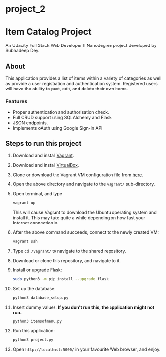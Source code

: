 # project_2
# Item Catalog Project
An Udacity Full Stack Web Developer II Nanodegree project developed by Subhadeep Dey.

## About
This application provides a list of items within a variety of categories as well as provide a user registration and authentication system. Registered users will have the ability to post, edit, and delete their own items.

### Features
- Proper authentication and authorisation check.
- Full CRUD support using SQLAlchemy and Flask.
- JSON endpoints.
- Implements oAuth using Google Sign-in API

## Steps to run this project

1. Download and install [Vagrant](https://www.vagrantup.com/downloads.html).

2. Download and install [VirtualBox](https://www.virtualbox.org/wiki/Downloads).

3. Clone or download the Vagrant VM configuration file from [here](https://github.com/udacity/fullstack-nanodegree-vm).

4. Open the above directory and navigate to the `vagrant/` sub-directory.

5. Open terminal, and type

   ```bash
   vagrant up
   ```

   This will cause Vagrant to download the Ubuntu operating system and install it. This may take quite a while depending on how fast your Internet connection is.

6. After the above command succeeds, connect to the newly created VM:

   ```bash
   vagrant ssh
   ```

8. Type `cd /vagrant/` to navigate to the shared repository.

9. Download or clone this repository, and navigate to it.

11. Install or upgrade Flask:
    ```bash
    sudo python3 -m pip install --upgrade flask
    ```
12. Set up the database:
    ```bash
    python3 database_setup.py
    ```
13. Insert dummy values. **If you don't run this, the application might not run.**
    ```bash
    python3 itemsofmenu.py
    ```
14. Run this application:
    ```bash
    python3 project.py
    ```
15. Open `http://localhost:5000/` in your favourite Web browser, and enjoy.
